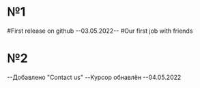 # №1
#First release on github --03.05.2022--
#Our first job with friends

# №2
--Добавлено "Contact us"
--Курсор обнавлён
--04.05.2022
